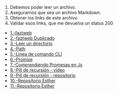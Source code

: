1. Debemos poder leer un archivo.
2. Asegurarnos que sea un archivo Markdown.
3. Obtener los links de este archivo
4. Validar esos links, que me devuelva un status 200

- [1.-faztweb](https://www.faztweb.com)
- [2.-faztweb Duplicado](https://www.faztweb.com)
- [3.-Leer un directorio](https://nodejs.org/api/fs.html#fs_fs_readdir_path_options_callback)
- [4.-Path](https://nodejs.org/api/path.html)
- [5.-Linea de comando CLI](https://medium.com/netscape/a-guide-to-create-a-nodejs-command-line-package-c2166ad0452e)
- [6.-Promise](https://javascript.info/promise-basics111)
- [7.-Comprendiendo Promesas en Js](https://hackernoon.com/understanding-promises-in-javascript-13d99df067c1)
- [8.-Pill de recursión - video](https://www.youtube.com/watch?v=lPPgY3HLlhQ&t=916s)
- [9.-Pill de recursión - repositorio](https://github.com/merunga/pildora-recursion111)
- [10.-Repositorio Esther](https://github.com/EstherManrique/CDMX009-MdLinks)
- [11.-Repositorio Esther](https://github.com/EstherManrique/CDMX009-MdLinks)
